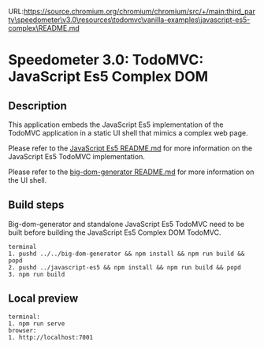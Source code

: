 URL:https://source.chromium.org/chromium/chromium/src/+/main:third_party\speedometer\v3.0\resources\todomvc\vanilla-examples\javascript-es5-complex\README.md
# Speedometer 3.0: TodoMVC: JavaScript Es5 Complex DOM

## Description

This application embeds the JavaScript Es5 implementation of the TodoMVC application in a static UI shell that mimics a complex web page.

Please refer to the [JavaScript Es5 README.md](../javascript-es5/README.md) for more information on the JavaScript Es5 TodoMVC implementation.

Please refer to the [big-dom-generator README.md](../../big-dom-generator/README.md) for more information on the UI shell.

## Build steps

Big-dom-generator and standalone JavaScript Es5 TodoMVC need to be built before building the JavaScript Es5 Complex DOM TodoMVC.

```
terminal
1. pushd ../../big-dom-generator && npm install && npm run build && popd
2. pushd ../javascript-es5 && npm install && npm run build && popd
3. npm run build
```

## Local preview

```
terminal:
1. npm run serve
browser:
1. http://localhost:7001
```
